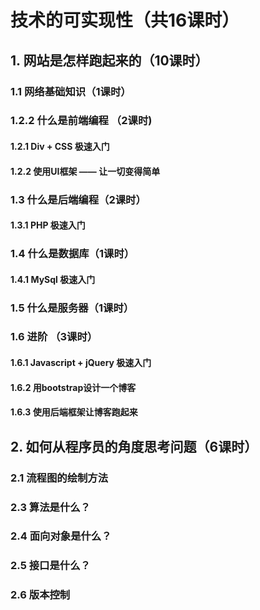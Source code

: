 # 技术的可实现性（共16课时）

## 1. 网站是怎样跑起来的（10课时）
### 1.1 网络基础知识（1课时）
### 1.2.2 什么是前端编程 （2课时)
#### 1.2.1 Div + CSS 极速入门
#### 1.2.2 使用UI框架 —— 让一切变得简单

### 1.3 什么是后端编程（2课时）
#### 1.3.1 PHP 极速入门

### 1.4 什么是数据库（1课时）
#### 1.4.1 MySql 极速入门

### 1.5 什么是服务器（1课时）
### 1.6 进阶 （3课时）
#### 1.6.1 Javascript + jQuery 极速入门
#### 1.6.2 用bootstrap设计一个博客
#### 1.6.3 使用后端框架让博客跑起来

## 2. 如何从程序员的角度思考问题（6课时）
### 2.1 流程图的绘制方法
### 2.3 算法是什么？
### 2.4 面向对象是什么？
### 2.5 接口是什么？
### 2.6 版本控制


